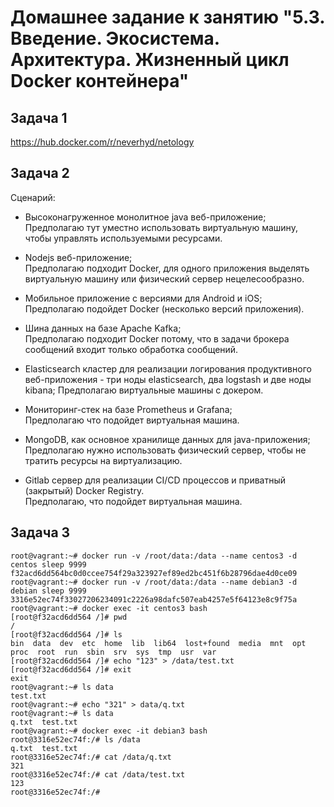 
# Домашнее задание к занятию "5.3. Введение. Экосистема. Архитектура. Жизненный цикл Docker контейнера"

## Задача 1

https://hub.docker.com/r/neverhyd/netology

## Задача 2

Сценарий:

- Высоконагруженное монолитное java веб-приложение;   
  Предполагаю тут уместно использовать виртуальную машину, чтобы управлять используемыми ресурсами.  
  
- Nodejs веб-приложение;  
  Предполагаю подходит Docker, для одного приложения выделять виртуальную машину или физический сервер нецелесообразно.    
  
- Мобильное приложение c версиями для Android и iOS;  
  Предполагаю подойдет Docker (несколько версий приложения). 
  
- Шина данных на базе Apache Kafka;  
  Предполагаю подходит Docker потому, что в задачи брокера сообщений входит только обработка сообщений.  
  
- Elasticsearch кластер для реализации логирования продуктивного веб-приложения - три ноды elasticsearch, два logstash и две ноды kibana; 
  Предполагаю виртуальные машины с докером.  
  
- Мониторинг-стек на базе Prometheus и Grafana;  
  Предполагаю что подойдет виртуальная машина.  
  
- MongoDB, как основное хранилище данных для java-приложения;  
  Предполагаю нужно использовать физический сервер, чтобы не тратить ресурсы на виртуализацию.  
  
- Gitlab сервер для реализации CI/CD процессов и приватный (закрытый) Docker Registry.  
  Предполагаю, что подойдет виртуальная машина.  

## Задача 3

```
root@vagrant:~# docker run -v /root/data:/data --name centos3 -d centos sleep 9999
f32acd6dd564bc0d0ccee754f29a323927ef89ed2bc451f6b28796dae4d0ce09
root@vagrant:~# docker run -v /root/data:/data --name debian3 -d debian sleep 9999
3316e52ec74f33027206234091c2226a98dafc507eab4257e5f64123e8c9f75a
root@vagrant:~# docker exec -it centos3 bash
[root@f32acd6dd564 /]# pwd
/
[root@f32acd6dd564 /]# ls
bin  data  dev  etc  home  lib  lib64  lost+found  media  mnt  opt  proc  root  run  sbin  srv  sys  tmp  usr  var
[root@f32acd6dd564 /]# echo "123" > /data/test.txt
[root@f32acd6dd564 /]# exit
exit
root@vagrant:~# ls data
test.txt
root@vagrant:~# echo "321" > data/q.txt
root@vagrant:~# ls data
q.txt  test.txt
root@vagrant:~# docker exec -it debian3 bash
root@3316e52ec74f:/# ls /data
q.txt  test.txt
root@3316e52ec74f:/# cat /data/q.txt
321
root@3316e52ec74f:/# cat /data/test.txt
123
root@3316e52ec74f:/#
```